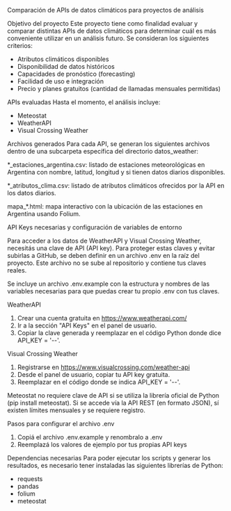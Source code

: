 Comparación de APIs de datos climáticos para proyectos de análisis

Objetivo del proyecto
Este proyecto tiene como finalidad evaluar y comparar distintas APIs de datos climáticos para determinar cuál es más conveniente utilizar en un análisis futuro.
Se consideran los siguientes criterios:

- Atributos climáticos disponibles
- Disponibilidad de datos históricos
- Capacidades de pronóstico (forecasting)
- Facilidad de uso e integración 
- Precio y planes gratuitos (cantidad de llamadas mensuales permitidas)


APIs evaluadas
Hasta el momento, el análisis incluye:

- Meteostat
- WeatherAPI
- Visual Crossing Weather


Archivos generados
Para cada API, se generan los siguientes archivos dentro de una subcarpeta específica del directorio datos_weather:

*_estaciones_argentina.csv: listado de estaciones meteorológicas en Argentina con nombre, latitud, longitud y si tienen datos diarios disponibles.

*_atributos_clima.csv: listado de atributos climáticos ofrecidos por la API en los datos diarios.

mapa_*.html: mapa interactivo con la ubicación de las estaciones en Argentina usando Folium.

    
API Keys necesarias y configuración de variables de entorno

Para acceder a los datos de WeatherAPI y Visual Crossing Weather, necesitás una clave de API (API key). Para proteger estas claves y evitar subirlas a GitHub, se deben definir en un archivo .env en la raíz del proyecto. Este archivo no se sube al repositorio y contiene tus claves reales.

Se incluye un archivo .env.example con la estructura y nombres de las variables necesarias para que puedas crear tu propio .env con tus claves.

WeatherAPI

1. Crear una cuenta gratuita en https://www.weatherapi.com/
2. Ir a la sección "API Keys" en el panel de usuario.
3. Copiar la clave generada y reemplazar en el código Python donde dice API_KEY = '--'.

Visual Crossing Weather

1. Registrarse en https://www.visualcrossing.com/weather-api
2. Desde el panel de usuario, copiar tu API key gratuita.
3. Reemplazar en el código donde se indica API_KEY = '--'.
   
Meteostat no requiere clave de API si se utiliza la librería oficial de Python (pip install meteostat).
Si se accede vía la API REST (en formato JSON), sí existen límites mensuales y se requiere registro.

Pasos para configurar el archivo .env
1. Copiá el archivo .env.example y renombralo a .env
2. Reemplazá los valores de ejemplo por tus propias API keys

Dependencias necesarias
Para poder ejecutar los scripts y generar los resultados, es necesario tener instaladas las siguientes librerías de Python:

- requests
- pandas
- folium
- meteostat
